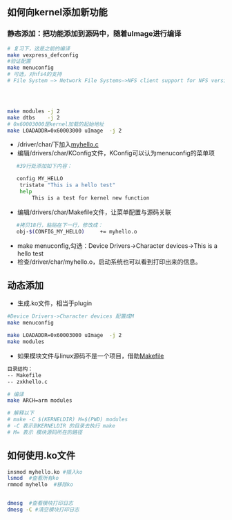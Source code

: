 ## 如何向kernel添加新功能
### 静态添加：把功能添加到源码中，随着uImage进行编译

```sh
# 复习下，这是之前的编译
make vexpress_defconfig
#验证配置
make menuconfig
# 可选，对nfs4的支持
# File System —> Network File Systems—>NFS client support for NFS version 4




make modules -j 2
make dtbs    -j 2
# 0x60003000是kernel加载的起始地址
make LOADADDR=0x60003000 uImage  -j 2
```



- /driver/char/下加入[myhello.c](data/myhello.c)
- 编辑/drivers/char/KConfig文件，KConfig可以认为menuconfig的菜单项
```sh
   #39行处添加如下内容：

   config MY_HELLO
   	tristate "This is a hello test"
   	help
   		This is a test for kernel new function
```
- 编辑/drivers/char/Makefile文件，让菜单配置与源码关联
```sh
   #拷贝18行，粘贴在下一行，修改成：
   obj-$(CONFIG_MY_HELLO)     += myhello.o
```

- make menuconfig,勾选：Device Drivers->Character devices->This is a hello test
- 检查/driver/char/myhello.o，启动系统也可以看到打印出来的信息。

## 动态添加
- 生成.ko文件，相当于plugin
```sh
#Device Drivers->Character devices 配置成M
make menuconfig

make LOADADDR=0x60003000 uImage  -j 2 
make modules
```

- 如果模块文件与linux源码不是一个项目，借助[Makefile](data/Makefile)
```sh
目录结构：
-- Makefile
-- zxkhello.c

# 编译
make ARCH=arm modules

# 解释以下
# make -C $(KERNELDIR) M=$(PWD) modules
# -C 表示到KERNELDIR 的目录去执行 make
# M= 表示 模块源码所在的路径
```

## 如何使用.ko文件

```sh
insmod myhello.ko #插入ko
lsmod  #查看所有ko
rmmod myhello  #移除ko


dmesg  #查看模块打印日志
dmesg -C #清空模块打印日志

```